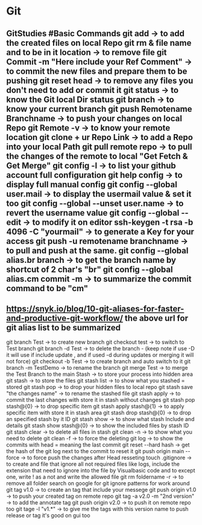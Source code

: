 # Git
GitStudies 
#Basic Commands 
git add -> to add the created files on local Repo
git rm & file name and to be in it location -> to remove file
git Commit -m "Here include your Ref Comment" -> to commit the new files and prepare them to be pushing
git reset head -> to remove any files you don't need to add or commit it 
git status -> to know the Git local Dir status 
git branch -> to know your current branch 
git push Remotename Branchname -> to push your changes on local Repo
git Remote -v -> to know your remote location
git clone + ur Repo Link -> to add a Repo into your local Path
git pull remote repo -> to pull the changes of the remote to local "Get Fetch & Get Merge"
git config -l -> to list your github account full configuration 
git help config -> to display full manual config
git config --global user.mail -> to display the usermail value & set it too 
git config --global --unset user.name -> to revert the username value
git config --global --edit -> to modify it on editor 
ssh-keygen -t rsa -b 4096 -C "yourmail" -> to generate a Key for your access 
git push -u remotename branchname -> to pull and push at the same.
git config --global alias.br branch -> to get the branch name by shortcut of 2 char's "br"
git config --global alias.cm commit -m -> to summarize the commit command to be "cm" 
----------
https://snyk.io/blog/10-git-aliases-for-faster-and-productive-git-workflow/
the above url for git alias list to be summarized
----------
git branch Test -> to create new branch 
git checkout test -> to switch to Test branch 
git branch -d Test -> to delete the branch - (keep note if use -D it will use if include update , and if used -d during updates or merging it will not force)
git checkout -b Test -> to create branch and auto switch to it 
git branch -m TestDemo -> to rename the branch 
git merge Test -> to merge the Test Branch to the main 
Stash -> to store your process into hidden area 
git stash -> to store the files 
git stash list -> to show what you stashed = stored 
git stash pop -> to drop your hidden files to local repo 
git stash save "the changes name" -> to rename the stashed file 
git stash apply -> to commit the last changes with store it in stash without changes 
git stash pop stash@{0} -> to drop specific item 
git stash apply stash@{1} -> to apply specific item with store it in stash area 
git stash drop stash@{0} -> to drop an specified stash by it ID
git stash show -> to show what stash lnclude and details 
git stash show stash@{0} -> to show the included files by stash ID 
git stash clear -> to delete all files in stash 
git clean -n -> to show what you need to delete 
git clean -f -> to force the deleting 
git log -> to show the commits with head = meaning the last commit
git reset --hard hash -> get the hash of the git log next to the commit to reset it 
git push origin main --force -> to force push the changes after Head resseting
touch .gitignore -> to create and file that ignore all not required files like logs, include the extension that need to ignore into the file by Visualbasic code and to except one, write ! as a not and write the allowed file
git rm foldername -r -> to remove all folder 
search on google for git ignore patterns for work around
git tag v1.0 -> to create an tag that include your messege
git push origin v1.0 -> to push your created tag on remote repo 
git tag -a v2.0 -m "2nd version" -> to add the annotate tag 
git push origin v2.0 -> to push it on remote repo too 
git tage -l "v1.*" -> to give me the tags with this version name 
to push release or tag it's good on gui too 























